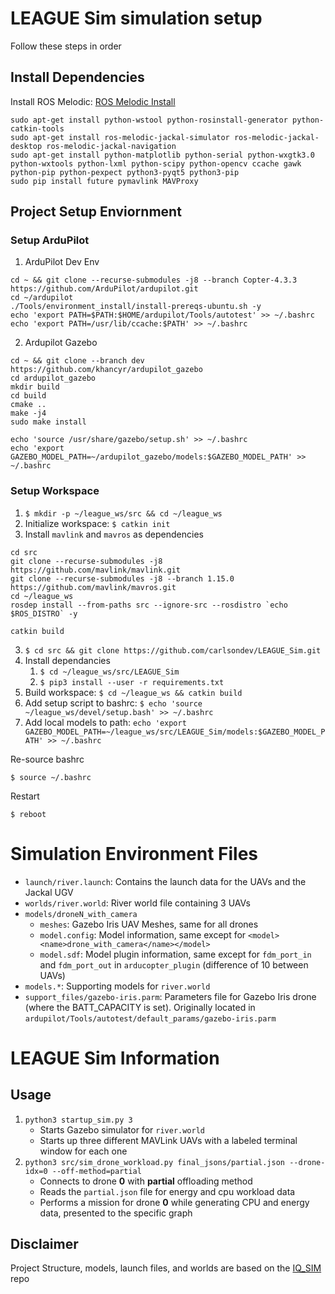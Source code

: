# LEAGUE Sim simulation setup

Follow these steps in order

## Install Dependencies

Install ROS Melodic: [ROS Melodic Install](http://wiki.ros.org/melodic/Installation/Ubuntu)

```
sudo apt-get install python-wstool python-rosinstall-generator python-catkin-tools
sudo apt-get install ros-melodic-jackal-simulator ros-melodic-jackal-desktop ros-melodic-jackal-navigation
sudo apt-get install python-matplotlib python-serial python-wxgtk3.0 python-wxtools python-lxml python-scipy python-opencv ccache gawk python-pip python-pexpect python3-pyqt5 python3-pip
sudo pip install future pymavlink MAVProxy
```

##  Project Setup Enviornment

### Setup ArduPilot
1. ArduPilot Dev Env
```
cd ~ && git clone --recurse-submodules -j8 --branch Copter-4.3.3 https://github.com/ArduPilot/ardupilot.git
cd ~/ardupilot
./Tools/environment_install/install-prereqs-ubuntu.sh -y
echo 'export PATH=$PATH:$HOME/ardupilot/Tools/autotest' >> ~/.bashrc
echo 'export PATH=/usr/lib/ccache:$PATH' >> ~/.bashrc
```

2. Ardupilot Gazebo
```
cd ~ && git clone --branch dev https://github.com/khancyr/ardupilot_gazebo
cd ardupilot_gazebo
mkdir build
cd build
cmake ..
make -j4
sudo make install

echo 'source /usr/share/gazebo/setup.sh' >> ~/.bashrc
echo 'export GAZEBO_MODEL_PATH=~/ardupilot_gazebo/models:$GAZEBO_MODEL_PATH' >> ~/.bashrc
```

### Setup Workspace
1. `$ mkdir -p ~/league_ws/src && cd ~/league_ws`
2. Initialize workspace: `$ catkin init`
2. Install `mavlink` and `mavros` as dependencies
```
cd src
git clone --recurse-submodules -j8 https://github.com/mavlink/mavlink.git
git clone --recurse-submodules -j8 --branch 1.15.0 https://github.com/mavlink/mavros.git
cd ~/league_ws
rosdep install --from-paths src --ignore-src --rosdistro `echo $ROS_DISTRO` -y

catkin build
```
3. `$ cd src && git clone https://github.com/carlsondev/LEAGUE_Sim.git`
4. Install dependancies
    1. `$ cd ~/league_ws/src/LEAGUE_Sim`
    2. `$ pip3 install --user -r requirements.txt`
5. Build workspace: `$ cd ~/league_ws && catkin build`
6. Add setup script to bashrc: `$ echo 'source ~/league_ws/devel/setup.bash' >> ~/.bashrc`
7. Add local models to path: `echo 'export GAZEBO_MODEL_PATH=~/league_ws/src/LEAGUE_Sim/models:$GAZEBO_MODEL_PATH' >> ~/.bashrc`


Re-source bashrc
```
$ source ~/.bashrc
```

Restart
```
$ reboot
```

# Simulation Environment Files

* `launch/river.launch`: Contains the launch data for the UAVs and the Jackal UGV
* `worlds/river.world`: River world file containing 3 UAVs 
* `models/droneN_with_camera`
    - `meshes`: Gazebo Iris UAV Meshes, same for all drones
    - `model.config`: Model information, same except for `<model><name>drone_with_camera</name></model>`
    - `model.sdf`: Model plugin information, same except for `fdm_port_in` and `fdm_port_out` in `arducopter_plugin` (difference of 10 between UAVs)
* `models.*`: Supporting models for `river.world`
* `support_files/gazebo-iris.parm`: Parameters file for Gazebo Iris drone (where the BATT_CAPACITY is set). Originally located in `ardupilot/Tools/autotest/default_params/gazebo-iris.parm`


# LEAGUE Sim Information

## Usage

1. `python3 startup_sim.py 3`
    - Starts Gazebo simulator for `river.world`
    - Starts up three different MAVLink UAVs with a labeled terminal window for each one
2. `python3 src/sim_drone_workload.py final_jsons/partial.json --drone-idx=0 --off-method=partial`
    - Connects to drone **0** with **partial** offloading method
    - Reads the `partial.json` file for energy and cpu workload data
    - Performs a mission for drone **0** while generating CPU and energy data, presented to the specific graph


## Disclaimer

Project Structure, models, launch files, and worlds are based on the [IQ_SIM](https://github.com/Intelligent-Quads/iq_sim.git) repo

